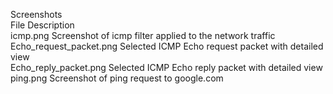 Screenshots        
    File                           Description     
  icmp.png                   Screenshot of icmp filter applied to the network traffic    
  Echo_request_packet.png    Selected ICMP Echo request packet with detailed view    
  Echo_reply_packet.png      Selected ICMP Echo reply packet with detailed view    
  ping.png                   Screenshot of ping request to google.com     
